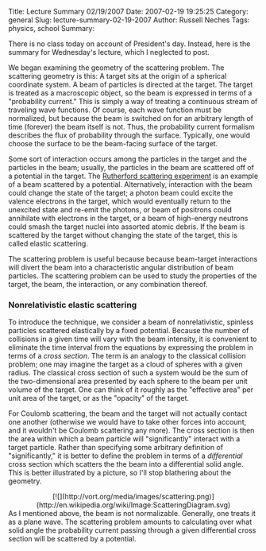 Title: Lecture Summary 02/19/2007
Date: 2007-02-19 19:25:25
Category: general
Slug: lecture-summary-02-19-2007
Author: Russell Neches
Tags: physics, school
Summary: 


There is no class today on account of President's day. Instead, here is
the summary for Wednesday's lecture, which I neglected to post.

We began examining the geometry of the scattering problem. The
scattering geometry is this: A target sits at the origin of a spherical
coordinate system. A beam of particles is directed at the target. The
target is treated as a macroscopic object, so the beam is expressed in
terms of a "probability current." This is simply a way of treating a
continuous stream of traveling wave functions. Of course, each wave
function must be normalized, but because the beam is switched on for an
arbitrary length of time (forever) the beam itself is not. Thus, the
probability current formalism describes the flux of probability through
the surface. Typically, one would choose the surface to be the
beam-facing surface of the target.

Some sort of interaction occurs among the particles in the target and
the particles in the beam; usually, the particles in the beam are
scattered off of a potential in the target. The [Rutherford scattering
experiment](http://en.wikipedia.org/wiki/Rutherford_scattering) is an
example of a beam scattered by a potential. Alternatively, interaction
with the beam could change the state of the target; a photon beam could
excite the valence electrons in the target, which would eventually
return to the unexcited state and re-emit the photons, or beam of
positrons could annihilate with electrons in the target, or a beam of
high-energy neutrons could smash the target nuclei into assorted atomic
debris. If the beam is scattered by the target without changing the
state of the target, this is called elastic scattering.

The scattering problem is useful because because beam-target
interactions will divert the beam into a characteristic angular
distribution of beam particles. The scattering problem can be used to
study the properties of the target, the beam, the interaction, or any
combination thereof.

### Nonrelativistic elastic scattering

To introduce the technique, we consider a beam of nonrelativistic,
spinless particles scattered elastically by a fixed potential. Because
the number of collisions in a given time will vary with the beam
intensity, it is convenient to eliminate the time interval from the
equations by expressing the problem in terms of a *cross section*. The
term is an analogy to the classical collision problem; one may imagine
the target as a cloud of spheres with a given radius. The classical
cross section of such a system would be the sum of the two-dimensional
area presented by each sphere to the beam per unit volume of the target.
One can think of it roughly as the "effective area" per unit area of the
target, or as the "opacity" of the target.

For Coulomb scattering, the beam and the target will not actually
contact one another (otherwise we would have to take other forces into
account, and it wouldn't be Coulomb scattering any more). The cross
section is then the area within which a beam particle will
"significantly" interact with a target particle. Rather than specifying
some arbitrary definition of "significantly," it is better to define the
problem in terms of a *differential* cross section which scatters the
the beam into a differential solid angle. This is better illustrated by
a picture, so I'll stop blathering about the geometry.

<p>
<center>
[![](http://vort.org/media/images/scattering.png)](http://en.wikipedia.org/wiki/Image:ScatteringDiagram.svg)

</center>
As I mentioned above, the beam is not normalizable. Generally, one
treats it as a plane wave. The scattering problem amounts to calculating
over what solid angle the probability current passing through a given
differential cross section will be scattered by a potential.
